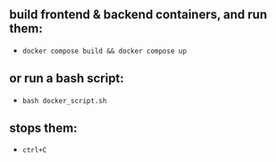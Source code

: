 ## build frontend & backend containers, and run them:
- `docker compose build && docker compose up`

## or run a bash script:
- `bash docker_script.sh` 

## stops them:
- `ctrl+C`